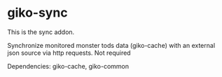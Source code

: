 # giko-sync

This is the sync addon.

Synchronize monitored monster tods data (giko-cache) with an external json source via http requests. Not required 

Dependencies: giko-cache, giko-common
